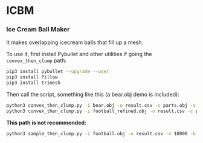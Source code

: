 # ICBM
### Ice Cream Ball Maker

It makes overlapping icecream balls that fill up a mesh.

To use it, first install Pybullet and other utilities if going the `convex_then_clump` path:

```bash
pip3 install pybullet --upgrade --user
pip3 install Pillow
pip3 install trimesh
```

Then call the script, something like this (a bear.obj demo is included):

```bash
python3 convex_then_clump.py -i bear.obj -o result.csv -c parts.obj -v 1000000 -r 0.6
python3 convex_then_clump.py -i football_refined.obj -o result.csv -c parts.obj -v 1000000 -r 0.1
```

**This path is not recommended:**

``` bash
python3 sample_then_clump.py -i football.obj -o result.csv -n 10000 -b 3
```

